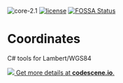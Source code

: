 ![core-2.1](https://img.shields.io/badge/core-2.1-green.svg?longCache=true&style=flat-square)
[![license](https://img.shields.io/github/license/mashape/apistatus.svg?maxAge=2592000longCache=true&style=flat-square)](https://opensource.org/licenses/MIT)
[![FOSSA Status](https://app.fossa.io/api/projects/git%2Bgithub.com%2FApiO%2FCoordinates.svg?type=flat-square)](https://app.fossa.io/projects/git%2Bgithub.com%2FApiO%2FCoordinates?ref=badge_shield)

# Coordinates

C# tools for Lambert/WGS84

[![](https://codescene.io/projects/3689/status.svg) Get more details at **codescene.io**.](https://codescene.io/projects/3689/jobs/latest-successful/results)
